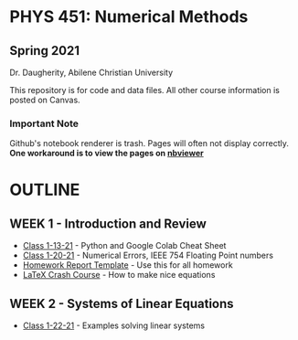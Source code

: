 # PHYS 451: Numerical Methods 
## Spring 2021
Dr. Daugherity, Abilene Christian University

This repository is for code and data files.  All other course information is posted on Canvas.

### Important Note 
Github's notebook renderer is trash.  Pages will often not display correctly. 
**One workaround is to view the pages on [nbviewer](https://nbviewer.jupyter.org/github/mdaugherity/Numerical-2021/tree/main/)**

# OUTLINE
## WEEK 1 - Introduction and Review
* [Class 1-13-21](PHYS_451_Class_1_13_21.ipynb) - Python and Google Colab Cheat Sheet 
* [Class 1-20-21](PHYS_451_Class_1_20_21.ipynb) - Numerical Errors, IEEE 754 Floating Point numbers
* [Homework Report Template](Report_Template.ipynb) - Use this for all homework
* [LaTeX Crash Course](LaTeX_Crash_Course.ipynb) - How to make nice equations
## WEEK 2 - Systems of Linear Equations
* [Class 1-22-21](PHYS_451_Class_1_22_21.ipynb) - Examples solving linear systems
